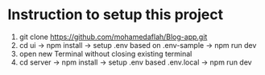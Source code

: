 # Instruction to setup this project

1. git clone https://github.com/mohamedaflah/Blog-app.git
2. cd ui
   -> npm install
   -> setup .env based on .env-sample
   -> npm run dev
3. open new Terminal without closing existing terminal
4. cd server
-> npm install
-> setup .env based .env.local
-> npm run dev


